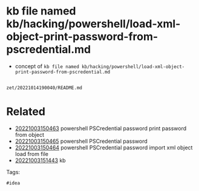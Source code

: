 # kb file named kb/hacking/powershell/load-xml-object-print-password-from-pscredential.md

- concept of `kb file named kb/hacking/powershell/load-xml-object-print-password-from-pscredential.md`

```
```

` zet/20221014190040/README.md `

# Related

- [20221003150463](/zet/20221003150463/README.md) powershell PSCredential password print password from object
- [20221003150465](/zet/20221003150465/README.md) powershell PSCredential password
- [20221003150464](/zet/20221003150464/README.md) powershell PSCredential password import xml object load from file
- [20221003151443](/zet/20221003151443/README.md) kb

Tags:

    #idea
